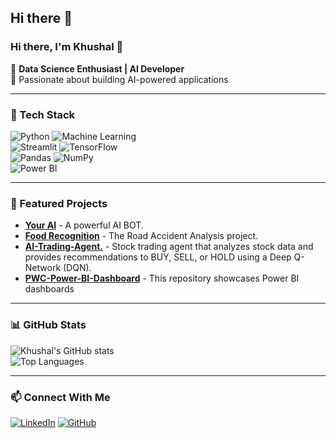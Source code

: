 ## Hi there 👋

### Hi there, I'm Khushal 👋  
🔹 **Data Science Enthusiast | AI Developer**  
🔹 Passionate about building AI-powered applications  

---

### 🚀 Tech Stack  
![Python](https://img.shields.io/badge/Python-3776AB?style=for-the-badge&logo=python&logoColor=white)  ![Machine Learning](https://img.shields.io/badge/Machine%20Learning-%23FF6F00.svg?style=for-the-badge&logo=ml)  
![Streamlit](https://img.shields.io/badge/Streamlit-FF4B4B?style=for-the-badge&logo=streamlit&logoColor=white)  ![TensorFlow](https://img.shields.io/badge/TensorFlow-FF6F00?style=for-the-badge&logo=tensorflow&logoColor=white)  
![Pandas](https://img.shields.io/badge/Pandas-150458?style=for-the-badge&logo=pandas&logoColor=white)  ![NumPy](https://img.shields.io/badge/NumPy-013243?style=for-the-badge&logo=numpy&logoColor=white)  
![Power BI](https://img.shields.io/badge/Power%20BI-F2C811?style=for-the-badge&logo=powerbi&logoColor=black)  

---

### 📌 Featured Projects  
- **[Your AI](https://github.com/khushal728/AI-Bot)** - A powerful AI BOT.  
- **[Food Recognition](https://github.com/khushal728/Road-Accident-Analysis)** - The Road Accident Analysis project.  
- **[AI-Trading-Agent.](https://github.com/khushal728/AI-Trading-Agent.)** - Stock trading agent that analyzes stock data and provides recommendations to BUY, SELL, or HOLD using a Deep Q-Network (DQN).  
- **[PWC-Power-BI-Dashboard](https://github.com/khushal728/PWC-Power-BI-Dashboards-)** - This repository showcases Power BI dashboards   
---

### 📊 GitHub Stats  
![Khushal's GitHub stats](https://github-readme-stats.vercel.app/api?username=khushal728&show_icons=true&theme=radical)  
![Top Languages](https://github-readme-stats.vercel.app/api/top-langs/?username=khushal728&layout=compact&theme=radical)  

---

### 📫 Connect With Me  
[![LinkedIn](https://img.shields.io/badge/LinkedIn-0A66C2?style=for-the-badge&logo=linkedin&logoColor=white)](https://www.linkedin.com/in/khushal-joshi728/)
[![GitHub](https://img.shields.io/badge/GitHub-181717?style=for-the-badge&logo=github&logoColor=white)](https://github.com/khushal728)


<!--
**khushal728/Khushal728** is a ✨ _special_ ✨ repository because its `README.md` (this file) appears on your GitHub profile.

Here are some ideas to get you started:

- 🔭 I’m currently working on ...
- 🌱 I’m currently learning ...
- 👯 I’m looking to collaborate on ...
- 🤔 I’m looking for help with ...
- 💬 Ask me about ...
- 📫 How to reach me: ...
- 😄 Pronouns: ...
- ⚡ Fun fact: ...
-->
